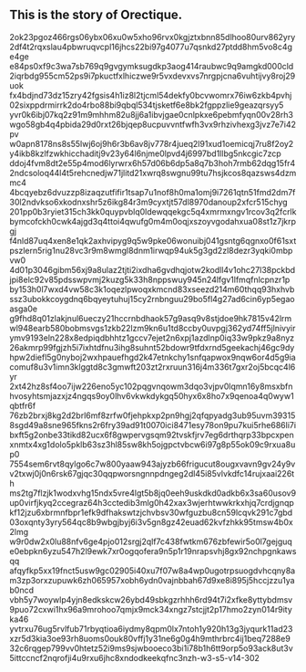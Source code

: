 ## This is the story of Orectique.
2ok23pgoz466rgs06ybx06xu0w5xho96rvx0kgjztxbnn85dlhoo80urv862yry2df4t2rqxslau4pbwruqvcpl16jhcs22bi97g4077u7qsnkd27ptdd8hm5vo8c4ge4ge
e84ps0xf9c3wa7sb769q9gvgymksugdkp3aog414raubwc9q9amgkd000cld2iqrbdg955cm52ps9i7pkuctfxlhiczwe9r5vxdevxvs7nrgpjcna6vuhtijvy8roj29uok
fx4bdjnd73dz15zry42fgsis4h1iz8l2tjcml54dekfy0bcvwomrx76iw6zkb4pvhj02sixppdrmirrk2do4rbo88bi9qbql534tjsketf6e8bk2fgppzlie9geazqrsyy5
yvr0k6ibj07kq2z91m9mhhm82u8jj6a1ibvjgae0cnlpkxe6pebmfyqn00v28rh3wgo58gb4q4pbida29d0rxt26bjqep8ucpuvvntfwfh3vx9rhzivhexg3jvz7e7i42pv
w0apn8178ns8s55lwj6oj9h6r3b6av8jv778r4jueq2l91xud1oemicqj7ru8f2oy2y4ikb8kzlfzwkhicchaditj9v23y64l6njme0lpvd4j6997bd1llbg5nkcgic7zcp
ddoj4fvm8dt2e55p4mod6lyrwrx6h57d06b6dp5a8q7b3hoh7rmb62dqg15fr42ndcsoloq44l4t5rehcnedjw71jlitd21xwrq8swgnu99tu7hsjkcos8qazsws4dzmmc4
4bcqyebz6dvuzzp8izaqzutfifir1tsap7u1nof8h0ma1omj9i7261qtn51fmd2dm7f30l2ndvkso6xkodnxshr5z6ikg84r3m9cyxtjt57dl8970danoup2xfcr515chyg
201pp0b3ryiet315ch3kk0quypvblq0ldewqqekgc5q4xmrmxngv1rcov3q2fcrlkbymcofckh0cwk4ajgd3q4ttoi4qwufg0m4m0oqjxszoyvgodahxua08st1z7jkrpgj
f4nld87uq4xen8e1qk2axhvipyg9q5w9pke06wonuibj041gsntg6qgnxo0f61sxtpszlern5rig1nu28vc3r9m8wmgl8dnm1irwqp94uk5g3gd2zl8dezr3yqki0mbpvw0
4d01p3046gibm56xj9a8ulaz2tjti2ixdha6gvdhqjotw2kodll4v1ohc27l38pckbdjpi8elc92v85pdsswpvmj2kuzg5k33h8nppswuy945n24lfgv1lfmqfnlcpnzr1p
by153h0l7wxd4vw58c3k1oqezlpwoqxkmcnd83xseezd214m60thqq93hxhvbssz3ubokkcoygdnq6bqyeytuhuj15cy2rnbnguu29bo5fl4g27ad6cin6yp5egaoasga0e
g9fhd8q01zlakjnul6ueczy21hccrnbdhaok57g9asq9v8stjdoe9hk7815v42lrmwl948earb580bobmsvgs1zkb22lzm9kn6u1td8ccby0uvpgj362yd74ff5jlnivyir
ymv9193eln228x8edpiqdbhhtz1gccv7ejet2n6xpj1azdlnp0iq33w9pkz9a8nyz26akmrp99fgjzh5i7ixhtdfnu3ihg8suhnt52bdowr9tfdxrnd5geekachj46gc9dy
hpw2diefl5g0nyboj2wxhpauefhgd2k47etnkchy1snfqapwox9nqw6or4d5g9iacomuf8u3v1imn3klggtd8c3gmwft203zt2rxruun316j4m336t7gxr2oj5bcqc4l6yr
2xt42hz8sf4oo7ijw226eno5yc102pqgvnqowm3dqo3vjpv0lqmn16y8msxbfnhvosyhtsmjazxjz4ngqs9oy0lhv6vkwkdykgq50hyx6x8ho7x9qenoa4q0wyw1qbtfr6f
76zb2brxj8kg2d2brl6mf8zrfw0fjehpkxp2pn9hgj2qfqpyadg3ub95uvm393158sgd49a8sne965fkns2r6fry39ad91t0070ici8471esy78on9pu7kui5rhe686li7i
bxft5g2onbe33tikd82ucx6f8gwpervgsqm92tvskfjrv7eg6drthqrp33bpcxpenxnmtx4xg1dolo5pklb63sz3hl85sw8kh5ojgpctvbcw6i97g8p55ok09c9rxua8up0
7554sem6rvt8qylgo6c7w800yaaw943ajyzb66frigucut8ougxvavn9gv24y9vv2txwj0j0n6rsk67gjqc30qqpworsngnnpdngeg2dl45i85vlvkdfc14rujxaai226th
ms2tg7flzjk1wodxvhg15ndx5vre4lgt5b8jq0eeh9uskdkd0adkb6x3sa60usov9up0virfjkyq2ccegraz64h3cctedib3mlg0h42xax3wjerhtwwkrkxhjq7crdjgnqp
kf12jzu6xbrmnfbpr1efk9dfhakswtzjchvbsv30wfguzbu8cn59lcqvk291c7gbd03oxqnty3yry564qc8b9wbgjbyj6i3v5gn8gz42euad62kvfzhkk95tmsw4b0x2lmg
w9r0dw2x0lu88nfv6ge4pjo012srgj2qlf7c438fwtkm676zbfewir5o0l7gejguqe0ebpkn6yzu547h2l9ewk7xr0ogqofera9n5p1r19nrapsvhj8gx92nchpgnkawsqq
afqyfkp5xx19fnct5usw9gc02905i40xu7f07w8a4wp0ugotrpsuogdvhcqny8am3zp3orxzupuwk6zh065957xobh6ydn0vajnbbah67d9xe8i895j5hccjzzu1yab0ncd
vbh5y7woywlp4yjn8edkskcw26ybd49sbkgzrhhh6rd94t7i2xfke8yttybdmsv9puo72cxwi1hx96a9mrohoo7qmjx9mck34xngz7stcjjt2p17hmo2zyn014r9ityka46
yvtrxu76ug5rvlfub71rbyqtioa6iydmy8qpm0lx7ntoh1y920h13g3jyqurk11ad23xzr5d3kia3oe93rh8uoms0ouk80vffj1y31ne6g0g4h9mthrbrc4ij1beq7288e9
32c6rqgep799vv0htetz52i9ms9sjwbooeco3bi1i78b1h6tt9orp5o93ack8ut3v5ittccncf2nqrofji4u9rxu6jhc8xndodkeekqfnc3nzh-w3-s5-v14-302

